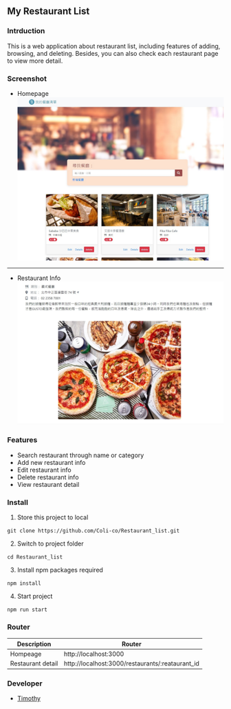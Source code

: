 ## My Restaurant List

### Intrduction

This is a web application about restaurant list, including features of adding, browsing, and deleting. Besides, you can also check each restaurant page to view more detail.

### Screenshot

- Homepage
  ![Homepage](./public/img/hompage.jpg)

---

- Restaurant Info
  ![Restaurant_info](./public/img/restaurant_info.jpg)

### Features

- Search restaurant through name or category
- Add new restaurant info
- Edit restaurant info
- Delete restaurant info
- View restaurant detail

### Install

1. Store this project to local

```
git clone https://github.com/Coli-co/Restaurant_list.git
```

2. Switch to project folder

```
cd Restaurant_list
```

3. Install npm packages required

```
npm install
```

4. Start project

```
npm run start
```

### Router

| Description       | Router                                           |
| ----------------- | ------------------------------------------------ |
| Hompeage          | http://localhost:3000                            |
| Restaurant detail | http://localhost:3000/restaurants/:reataurant_id |

### Developer

- [Timothy](https://github.com/Coli-co)

